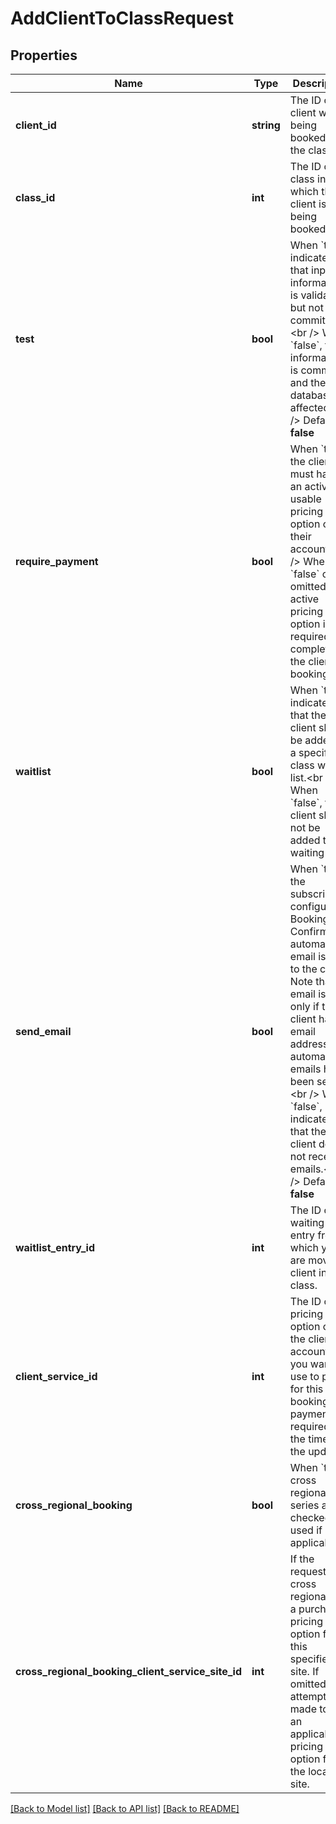 # AddClientToClassRequest

## Properties
Name | Type | Description | Notes
------------ | ------------- | ------------- | -------------
**client_id** | **string** | The ID of the client who is being booked into the class | 
**class_id** | **int** | The ID of the class into which the client is being booked | 
**test** | **bool** | When &#x60;true&#x60;, indicates that input information is validated, but not committed.&lt;br /&gt;  When &#x60;false&#x60;, the information is committed and the database is affected.&lt;br /&gt;  Default: **false** | [optional] 
**require_payment** | **bool** | When &#x60;true&#x60;, the client must have an active, usable pricing option on their account.&lt;br /&gt;  When &#x60;false&#x60; or omitted, an active pricing option is not required to complete the client’s booking. | [optional] 
**waitlist** | **bool** | When &#x60;true&#x60;, indicates that the client should be added to a specific class waiting list.&lt;br /&gt;  When &#x60;false&#x60;, the client should not be added to the waiting list. | [optional] 
**send_email** | **bool** | When &#x60;true&#x60;, the subscriber’s configured Booking Confirmation automatic email is sent to the client. Note that an email is sent only if the client has an email address and automatic emails have been set up.&lt;br /&gt;  When &#x60;false&#x60;, indicates that the client does not receive emails.&lt;br /&gt;  Default: **false** | [optional] 
**waitlist_entry_id** | **int** | The ID of the waiting list entry from which you are moving a client into a class. | [optional] 
**client_service_id** | **int** | The ID of the pricing option on the client’s account that you want to use to pay for this booking, if payment is required at the time of the update. | [optional] 
**cross_regional_booking** | **bool** | When &#x60;true&#x60;, cross regional series are checked and used if applicable. | [optional] 
**cross_regional_booking_client_service_site_id** | **int** | If the request is cross regional, use a purchased pricing option from this specified site. If omitted, an attempt is made to use an applicable pricing option from the local site. | [optional] 

[[Back to Model list]](../README.md#documentation-for-models) [[Back to API list]](../README.md#documentation-for-api-endpoints) [[Back to README]](../README.md)


